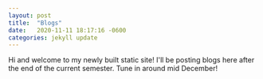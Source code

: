 ```yaml
---
layout: post
title:  "Blogs"
date:   2020-11-11 18:17:16 -0600
categories: jekyll update
---
```

Hi and welcome to my newly built static site! I'll be posting blogs here after the end of the current semester. Tune in around mid December! 